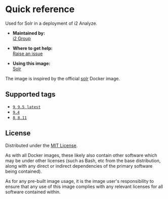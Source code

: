 # Quick reference

Used for Solr in a deployment of i2 Analyze.

- **Maintained by:**  
  [i2 Group](https://i2group.com/)

- **Where to get help:**  
  [Raise an issue](https://github.com/i2group/analyze-docker/issues?q=is%3Aissue+is%3Aopen)

- **Using this image:**  
  [Solr](https://i2group.github.io/analyze-containers/content/images-and-containers/solr.html)

The image is inspired by the official [solr](https://hub.docker.com/_/solr) Docker image.

## Supported tags

- [`9`, `9.5`, `latest`](https://github.com/i2group/analyze-docker/blob/main/images/solr/9.5/Dockerfile)
- [`9.4`](https://github.com/i2group/analyze-docker/blob/main/images/solr/9.4/Dockerfile)
- [`8`, `8.11`](https://github.com/i2group/analyze-docker/blob/main/images/solr/8.11/Dockerfile)

## License

Distributed under the [MIT License](../../LICENSE).

As with all Docker images, these likely also contain other software which may be under other licenses (such as Bash, etc from the base distribution, along with any direct or indirect dependencies of the primary software being contained).

As for any pre-built image usage, it is the image user's responsibility to ensure that any use of this image complies with any relevant licenses for all software contained within.
